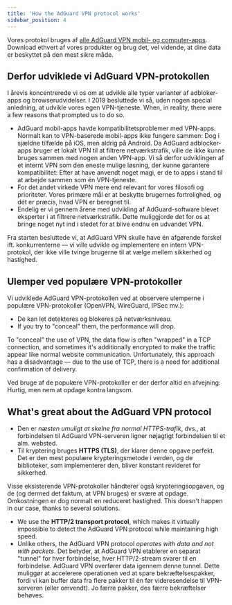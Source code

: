 ```yaml
---
title: 'How the AdGuard VPN protocol works'
sidebar_position: 4
---
```


Vores protokol bruges af [alle AdGuard VPN mobil- og computer-apps](https://adguard-vpn.com/welcome.html). Download ethvert af vores produkter og brug det, vel vidende, at dine data er beskyttet på den mest sikre måde.

## Derfor udviklede vi AdGuard VPN-protokollen

I årevis koncentrerede vi os om at udvikle alle typer varianter af adbloker-apps og browserudvidelser. I 2019 besluttede vi så, uden nogen special anledning, at udvikle vores egen VPN-tjeneste. When, in reality, there were a few reasons that prompted us to do so.

- AdGuard mobil-apps havde kompatibilitetsproblemer med VPN-apps. Normalt kan to VPN-baserede mobil-apps ikke fungere sammen: Dog i sjældne tilfælde på iOS, men aldrig på Android. Da AdGuard adblocker-apps bruger et lokalt VPN til at filtrere netværkstrafik, ville de ikke kunne bruges sammen med nogen anden VPN-app. Vi så derfor udviklingen af et internt VPN som den eneste mulige løsning, der kunne garantere kompatibilitet: Efter at have anvendt noget magi, er de to apps i stand til at arbejde sammen som én VPN-tjeneste.
- For det andet virkede VPN mere end relevant for vores filosofi og prioriteter. Vores primære mål er at beskytte brugernes fortrolighed, og dét er præcis, hvad VPN er beregnet til.
- Endelig er vi gennem årene med udvikling af AdGuard-software blevet eksperter i at filtrere netværkstrafik. Dette muliggjorde det for os at bringe noget nyt ind i stedet for at blive endnu en udvandet VPN.

Fra starten besluttede vi, at AdGuard VPN skulle have én afgørende forskel ift. konkurrenterne — vi ville udvikle og implementere en intern VPN-protokol, der ikke ville tvinge brugerne til at vælge mellem sikkerhed og hastighed.

## Ulemper ved populære VPN-protokoller

Vi udviklede AdGuard VPN-protokollen ved at observere ulemperne i populære VPN-protokoller (OpenVPN, WireGuard, IPSec mv.):

- De kan let detekteres og blokeres på netværksniveau.
- If you try to "conceal" them, the performance will drop.

To "conceal" the use of VPN, the data flow is often "wrapped" in a TCP connection, and sometimes it's additionally encrypted to make the traffic appear like normal website communication. Unfortunately, this approach has a disadvantage — due to the use of TCP, there is a need for additional confirmation of delivery.

Ved bruge af de populære VPN-protokoller er der derfor altid en afvejning: Hurtig, men nem at opdage kontra langsom.

## What's great about the AdGuard VPN protocol

- Den er *næsten umuligt at skelne fra normal HTTPS-trafik*, dvs., at forbindelsen til AdGuard VPN-serveren ligner nøjagtigt forbindelsen til et alm. websted.
- Til kryptering bruges **HTTPS (TLS)**, der klarer denne opgave perfekt. Det er den mest populære krypteringsmetode i verden, og de biblioteker, som implementerer den, bliver konstant revideret for sikkerhed.

Visse eksisterende VPN-protokoller håndterer også krypteringsopgaven, og de (og dermed det faktum, at VPN bruges) er svære at opdage. Omkostningen er dog normalt en reduceret hastighed. This doesn't happen in our case, thanks to several solutions.

- We use the **HTTP/2 transport protocol**, which makes it virtually impossible to detect the AdGuard VPN protocol while maintaining high speed.
- Unlike others, the AdGuard VPN protocol *operates with data and not with packets*. Det betyder, at AdGuard VPN etablerer en separat "tunnel" for hver forbindelse, hver HTTP/2-stream svarer til en forbindelse. AdGuard VPN overfører data igennem denne tunnel. Dette muliggør at accelerere operationen ved at spare bekræftelsespakker, fordi vi kan buffer data fra flere pakker til én før videresendelse til VPN-serveren (eller omvendt). Jo færre pakker, des færre bekræftelser behøves.
